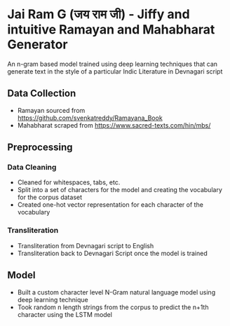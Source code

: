 # Jai Ram G (जय राम जी) - Jiffy and intuitive Ramayan and Mahabharat Generator

An n-gram based model trained using deep learning techniques that can generate text in the style of a particular Indic Literature in Devnagari script

## Data Collection

* Ramayan sourced from https://github.com/svenkatreddy/Ramayana_Book
* Mahabharat scraped from https://www.sacred-texts.com/hin/mbs/ 

## Preprocessing

### Data Cleaning

* Cleaned for whitespaces, tabs, etc.
* Split into a set of characters for the model and creating the vocabulary for the corpus dataset
* Created one-hot vector representation for each character of the vocabulary

### Transliteration

* Transliteration from Devnagari script to English 
* Transliteration back to Devnagari Script once the model is trained

## Model

* Built a custom character level N-Gram natural language model using deep learning technique
* Took random n length strings from the corpus to predict the n+1th character using the LSTM model
